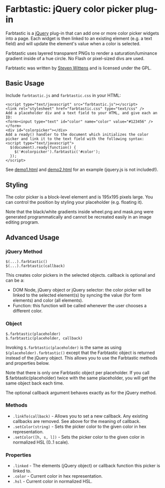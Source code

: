 # Farbtastic: jQuery color picker plug-in

Farbtastic is a [jQuery](http://www.jquery.com/) plug-in that can add one or more color picker widgets into a page. Each widget is then linked to an existing element (e.g. a text field) and will update the element's value when a color is selected.

Farbtastic uses layered transparent PNGs to render a saturation/luminance gradient inside of a hue circle. No Flash or pixel-sized divs are used.

Farbtastic was written by [Steven Wittens](http://www.acko.net/dev/farbtastic) and is licensed under the GPL.

## Basic Usage

Include `farbtastic.js` and `farbtastic.css` in your HTML:

    <script type="text/javascript" src="farbtastic.js"></script>
    <link rel="stylesheet" href="farbtastic.css" type="text/css" />
    Add a placeholder div and a text field to your HTML, and give each an ID:
    <form><input type="text" id="color" name="color" value="#123456" /></form>
    <div id="colorpicker"></div>
    Add a ready() handler to the document which initializes the color picker and link it to the text field with the following syntax:
    <script type="text/javascript">
      $(document).ready(function() {
        $('#colorpicker').farbtastic('#color');
      });
    </script>

See [demo1.html](demo1.html) and [demo2.html](demo2.html) for an example (jquery.js is not included!).

## Styling

The color picker is a block-level element and is 195x195 pixels large. You can control the position by styling your placeholder (e.g. floating it).

Note that the black/white gradients inside wheel.png and mask.png were generated programmatically and cannot be recreated easily in an image editing program.

## Advanced Usage

### jQuery Method

    $(...).farbtastic()
    $(...).farbtastic(callback)

This creates color pickers in the selected objects. callback is optional and can be a:
* DOM Node, jQuery object or jQuery selector: the color picker will be linked to the selected element(s) by syncing the value (for form elements) and color (all elements).
* Function: this function will be called whenever the user chooses a different color.

### Object

    $.farbtastic(placeholder)
    $.farbtastic(placeholder, callback)

Invoking `$.farbtastic(placeholder)` is the same as using `$(placeholder).farbtastic()` except that the Farbtastic object is returned instead of the jQuery object. This allows you to use the Farbtastic methods and properties below.

Note that there is only one Farbtastic object per placeholder. If you call $.farbtastic(placeholder) twice with the same placeholder, you will get the same object back each time.

The optional callback argument behaves exactly as for the jQuery method.

### Methods

* `.linkTo(callback)` - Allows you to set a new callback. Any existing callbacks are removed. See above for the meaning of callback.
* `.setColor(string)` - Sets the picker color to the given color in hex representation.
* `.setColor([h, s, l])` - Sets the picker color to the given color in normalized HSL (0..1 scale).

### Properties

* `.linked` - The elements (jQuery object) or callback function this picker is linked to.
* `.color` - Current color in hex representation.
* `.hsl` - Current color in normalized HSL.

